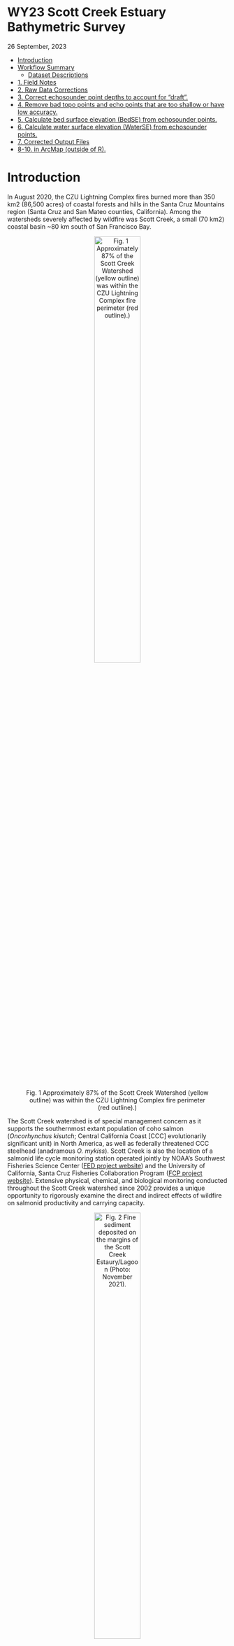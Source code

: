 WY23 Scott Creek Estuary Bathymetric Survey
================
26 September, 2023

- [Introduction](#introduction)
- [Workflow Summary](#workflow-summary)
  - [Dataset Descriptions](#dataset-descriptions)
- [1. Field Notes](#1-field-notes)
- [2. Raw Data Corrections](#2-raw-data-corrections)
- [3. Correct echosounder point depths to account for
  “draft”.](#3-correct-echosounder-point-depths-to-account-for-draft)
- [4. Remove bad topo points and echo points that are too shallow or
  have low
  accuracy.](#4-remove-bad-topo-points-and-echo-points-that-are-too-shallow-or-have-low-accuracy)
- [5. Calculate bed surface elevation (BedSE) from echosounder
  points.](#5-calculate-bed-surface-elevation-bedse-from-echosounder-points)
- [6. Calculate water surface elevation (WaterSE) from echosounder
  points.](#6-calculate-water-surface-elevation-waterse-from-echosounder-points)
- [7. Corrected Output Files](#7-corrected-output-files)
- [8-10. in ArcMap (outside of R).](#8-10-in-arcmap-outside-of-r)

<!-- README.md is generated from README.Rmd. Please edit that file -->

# Introduction

In August 2020, the CZU Lightning Complex fires burned more than 350 km2
(86,500 acres) of coastal forests and hills in the Santa Cruz Mountains
region (Santa Cruz and San Mateo counties, California). Among the
watersheds severely affected by wildfire was Scott Creek, a small (70
km2) coastal basin ~80 km south of San Francisco Bay.

<center>

<figure>
<img src="Figures/CZU_perim_SCWatershed_crop_20210426.jpg"
style="width:50.0%"
alt="Fig. 1 Approximately 87% of the Scott Creek Watershed (yellow outline) was within the CZU Lightning Complex fire perimeter (red outline).)" />
<figcaption aria-hidden="true">Fig. 1 Approximately 87% of the Scott
Creek Watershed (yellow outline) was within the CZU Lightning Complex
fire perimeter (red outline).)</figcaption>
</figure>

</center>

The Scott Creek watershed is of special management concern as it
supports the southernmost extant population of coho salmon
(*Oncorhynchus kisutch*; Central California Coast \[CCC\] evolutionarily
significant unit) in North America, as well as federally threatened CCC
steelhead (anadramous *O. mykiss*). Scott Creek is also the location of
a salmonid life cycle monitoring station operated jointly by NOAA’s
Southwest Fisheries Science Center ([FED project
website](https://www.fisheries.noaa.gov/west-coast/science-data/landscape-and-seascape-ecology-research-california-salmon))
and the University of California, Santa Cruz Fisheries Collaboration
Program ([FCP project
website](https://fisheries.ucsc.edu/research-teams/scott-creek/)).
Extensive physical, chemical, and biological monitoring conducted
throughout the Scott Creek watershed since 2002 provides a unique
opportunity to rigorously examine the direct and indirect effects of
wildfire on salmonid productivity and carrying capacity.

<center>

<figure>
<img src="Figures/Lagoon_lookingUS_20211130.jpg" style="width:50.0%"
alt="Fig. 2 Fine sediment deposited on the margins of the Scott Creek Estaury/Lagoon (Photo: November 2021)." />
<figcaption aria-hidden="true">Fig. 2 Fine sediment deposited on the
margins of the Scott Creek Estaury/Lagoon (Photo: November
2021).</figcaption>
</figure>

</center>

Water Year 2023 (WY23) had large flushing flows which moved large
amounts of sediment throughout the mainstem. We believe course sediment
reached the Scott Creek Estuary/Lagoon whereas most fine sediment
reached the area in WY2022 (right figure shows fine sediment deposition
in the estuary 30 November 2021). This repository focuses on data
collected on 22 September 2023 in the Scott Creek Estuary/Lagoon and a
separate repository is dedicated to the [WY2022
data](https://github.com/RMBond/ScottCreek-WY22_LagoonBathymetry). Our
goal was to survey the estuary using RTK GPS and create a bathymetric
surface. Ultimately we hope to track how this habitat changes over time
and answer the question “How much has the Scott Creek estuary/lagoon
filled in with fine sediment and re-scoured compared to pre-fire
conditions?”.

# Workflow Summary

The general workflow is:

1.  Collect topo and echo sounder points.

2.  Extract data from the R10s and correct raw data with OPUS output (if
    needed).

3.  Correct echosounder point depths to account for “draft”.

4.  Remove bad topo points and echo points that are too shallow or have
    low accuracy.

5.  Calculate bed surface elevation (BedSE) from echosunder points
    (Note: topo points are corrected in step 4).

6.  Calculate water surface elevation (WaterSE) from echosounder points.

7.  Make Corrected Output Files.

8.  Share with collaborators.

<br>

## Dataset Descriptions

The <span style="color:purple">*Data*</span> folder contains all of the
rtk datasets used in this repository. The raw and output datasets can be
found in their corresponding folders.

*Uncorrected* Base Station Files:

1.  The <span style="color:purple">*SC_blue_xxx.csv*</span> datafile
    contiants the *uncorrected* base station point.

2.  The <span style="color:purple">*727726251.o*</span> datafile is the
    *uncorrected* base station RINEX file that was submitted to OPUS for
    correcting.

*Uncorrected* Rover Files:

3.  The <span style="color:purple">*SC_grn_xxx.csv*</span> datafile
    consists of the *uncorrected* green rover topo points.

4.  The echosounder points were broken into two job files to reduce file
    size (this was a challenge in WY22).
    <span style="color:purple">*SC_red_xxx_withdepth.csv*</span> and
    <span style="color:purple">*SC_red_xxx_withdepth.csv*</span>
    datafiles consists of the *uncorrected* red rover topo and
    echosounder points. The depth field was extracted by L. Harrison
    using Trimble Business Center software.

<span style="color:blue">*OPUS Corrected*</span> Rover Files:

5.  The
    <span style="color:purple">*OUT.FullDataset_Corrected_xxx*</span>
    datafile is the full (all rtk points) *OPUS corrected* dataset. It
    can be used as a starting point for any analysis.

6.  The
    <span style="color:purple">*OUT.BedSurface_Corrected_2xxx*</span>
    datafile is the *OPUS corrected* bed surface input file (topo, wse,
    and echosounder point) for making TIN and raster files in ArcMap.
    Note the WaterSE column has been removed (not needed).

7.  The
    <span style="color:purple">*OUT.WaterSurface_Corrected_xxx*</span>
    datafile is the *OPUS corrected* water surface input file (wse and
    echosounder point) for making TIN and raster files in ArcMap. Note
    the BedSE column has been removed (not needed).

<br>

# 1. Field Notes

On 22 September 2023, R. Bond and A. Hay surveyed the estuary with three
RTK units (Trimble R10’s). Each unit has its own raw data file
(described above) which are used in the workflow (steps above). A
google-drive folder with a scan of the field notebook and photos can be
found
[here](https://drive.google.com/drive/u/1/folders/1JAJvtO_taK0N5950DzGwYt7C-WTqHhzp).

<img align="Right" width="300" height="400" src="Figures/20230922_BaseonCP02.jpg">

Survey Notes:

- Survey Units: Meters;

- Horizontal Datum: NAD83 10 North

- Vertical Datum: Conus GEOID12A.

- Survey extent: Scott Creek State Beach inland to Queseria Creek
  confluence. Most topo points were collected from the beach to the
  north marsh area (bad signal just upstream of the Lagoon PIT antenna
  array). Echosounder points focused on the main channel from the beach
  (downstream side of Hwy 1 bridge) to Queseria Creek confluence.

- Blue Unit - Base station.

  - Settup on ESA CP02 and ran for ~5 hours (same point as WY22).
  - Antenna height to quick release = 1.5m.
  - Job Name: Scott_blue_230922.
  - Keyed in base coordinates based on WY22 OPUS correction and 1cm
    added to elevation (Z) to account for slightly different GEOID
    models (OPUS used CONUS2018 and we used CONUS2012)
    - N = 4099614.797m
    - E = 568610.850m
    - Z = 8.382m

- Green Unit - Rover collecting topo points

  - Antenna height to quick release = 2.0m (one rod = 1.05m).
  - Job Name: Scott_grn_230922.
  - Shot to ESA CP01 for check point.
  - Started topo survey at point \#7.
  - Raw Data Corrections:
    - Delete points 793 (bad wse).

- Red Unit - Rover collecting echosounder points (Sonarmite; wet areas
  with depth).

  - Antenna height to quick release = 1.252m.
  - Job Name: Scott_red_230922.
  - Sounder depth in water (a.k.a. “Draft”) = 0.27m.
  - Code = echo.
  - Job 1: Started at point number 1000 and stoped at point 5446.
  - Job 2: Started st point number 5500 and stoped at point 7022. (Used
    same antenna height and draft as Job 1)

- Survey Codes:

  - levee - top of levee.
  - topo - combination of wet and dry topographic points.
  - rock - armouring at Hwy 1 bridge (“Jacks”)
  - wse - Water Surface Elevation at the edge of bank (transition from
    wet to dry).
  - echo - wet echosounder point (need to incorperate depth measurments
    to elevation to get BSE).

- The mouth was open during the survey (so reffering to estuary rather
  than lagoon). Mouth runs north to blufs and spills onto the reef.
  There is a mudstone ledge that is acting as an elevation control
  (despite water being able to still flow out). The wetted area and
  depth looks comparable to previous water years.

- The North marsh and South pond were wet during the survey (pre-fire
  times this was rare in the late summer).

<br>

# 2. Raw Data Corrections

When starting the base station we “used a”here” “keyed in” the point
using WU22 OPUS correction (coordinates above).

\####START WORKING ON CODE HERE \####

<br>

``` r

#Load packages
library(ggplot2)
library(dplyr)
library(lubridate)
library(patchwork)

options(digits = 10) #Global option so you can see the entire number for Northings and Eastings.


#### Goal: Correct raw data with OPUS correction.

#Read in RTK files
Green.dat <- read.csv('Data/Raw_Data/SC_grn_xxx.csv', sep = ",", header = T) # Topo points (362 obs, 5 var).
Red.dat <- read.csv('Data/Raw_Data/SC_red_xxx_withdepth.csv', sep = ",", header = T) # Echosounder points (11772 obs, 21 var).

#Make sure the data are loaded correctly
str(Green.dat)
str(Red.dat) #Looks Good.

#OPUS Correct datasets:
#Topo Points:
Green.opus <- Green.dat %>% 
  mutate(North_cor = North + 6.557,
         East_cor = East - 3.309,
         Elevation_cor = Elevation - 2.348) %>% 
  select(Point, North_cor, East_cor, Elevation_cor, Code) # 359 Obs of 5 var.
      
#Echosounder Points:
Red.opus <- Red.dat %>% 
  mutate(North_cor = North + 6.557,
         East_cor = East - 3.309,
         Elevation_cor = Elevation - 2.348) %>% # Apply OPUS correction
  select(Point, North_cor, East_cor, Elevation_cor, Depth, Code, VertPrec) #Note: Elevation and Depth are adjusted further below. # 11772 obs of 7 var.
  
  
```

<br>

# 3. Correct echosounder point depths to account for “draft”.

<img align="Right" width="300" height="300" src="Figures/Draft.jpg">

The sounding instrument is mounted slightly into the water. This little
bit of depth, known as “draft”, needs to be added to all of the depth
values to get total water depth (d in figure to the right). The draft =
0.27 meters.

``` r

#### Goal: Correct echosounder points to account for "draft".

Red.draft <- Red.opus %>% 
  mutate(Depth_cor = Depth + 0.27) %>% 
  select(-Depth) #remove raw depth column. #11772 obs of 7 var.
```

# 4. Remove bad topo points and echo points that are too shallow or have low accuracy.

Point filters:

- Topo points were removed based on fieldnotes.

- Echosounder points were removed based on a vertical precision
  threshold = 0.09ft and sounding depths less than 1.3ft (the shallowest
  depth a return could be detected by the sonarmite).

``` r

#### Goal: Correct topo and echosounder points based on field notes and echo sounder point accuracy.

#Topo points:
Green.cor <- Green.opus %>%
  mutate(BedSE = Elevation_cor) %>% #Renaming since these topos are bed surface elevation.
  select(-Elevation_cor) %>%        #Removing old named column.
  filter(Point != "BASE",
         Point != 337,
         Point != 345)  #Remove three points.

Green.cor$Code[Green.cor$Point == 7] <- "topo"
Green.cor$Code[Green.cor$Point == 108] <- "topo"
Green.cor$Code[Green.cor$Point == 109] <- "topo"
Green.cor$Code[Green.cor$Point == 163] <- "topo"
Green.cor$Code[Green.cor$Point == 164] <- "topo" #Change code form WSE to topo.

# 359 Obs of 5 var.

#Corrected topo point dataset:
# write.table(Green.cor, file = 'Data/Output_Data/OUT.Green_Corrected_20221005.csv', sep = ',', row.names = F)

#Remove echosounder points based on vertical precision threshold between 0.09 - 0.16ft and depths less than 1.3ft.
Red.cor <- Red.draft %>% 
  filter(Code == "echo",  #Remove non-echo points. #11769 obs
         VertPrec < 0.09, #Remove points based on vertical precision threshold #11067 obs
         Depth_cor > 1.3) #Remove shallow points #10977 obs

#10977 obs of 7 var.
```

# 5. Calculate bed surface elevation (BedSE) from echosounder points.

BedSE = OPUS corrected elevation + draft corrected depth.

``` r

####Goal: Combine elevations with depth to get BedSE.

Red.cor2 <- Red.cor %>%
  mutate(BedSE = Elevation_cor + Depth_cor)

#10977 obs. of 8 var.
```

# 6. Calculate water surface elevation (WaterSE) from echosounder points.

Water SE (for the echosounder points) = Elevation_cor - draft (0.650
ft).

- Echosounder points can be used as water surface elevation refrences
  (i.e., Z point used in water surface TIN).

- “wse” points (collected by the green rover) indicated the wetted
  margin on the bank (i.e., X,Y,Z can be used in bed and water surface
  TINs). The wse points are important for creating the wetted boundary
  wihtin the lagoon.

``` r

Red.cor3 <- Red.cor2 %>% 
  mutate(WaterSE = Elevation_cor - 0.65) %>% 
  select(Point, North_cor, East_cor, BedSE, WaterSE, Depth_cor, Code, VertPrec) #remove old elevation column.

#10977 obs. of 8 var.

#Corrected echosounder dataset:
# write.table(Red.cor3, file = 'Data/Output_Data/OUT.Red_Corrected_20221005.csv', sep = ',', row.names = F)
```

# 7. Corrected Output Files

``` r

####Goal: Join the RTK data together into a single dataset.

#Pull out topo WSE points and put them into the WaterSE column.
Green.cor.wse <- Green.cor %>%
  filter(Code == "wse") %>% 
  mutate(WaterSE = BedSE) # Make bed = water surface elevation since this is the wetted margin (used for water surface layer TIN below).
#79 obs of 6 var.

Green.cor.topo <- Green.cor %>%
  filter(Code != "wse") #280 of 5 var.

Green.join <- full_join(Green.cor.topo, Green.cor.wse) #rejoin topo points #359 obs of 6 var.

#### OUTPUT - Full Dataset Output ####
RTKData <- full_join(Green.join, Red.cor3) %>% 
  select(Point, North_cor, East_cor, BedSE, WaterSE, Depth_cor, Code, VertPrec) #join topo and echosounder points #11336 obs of 8 var.

#Full corrected dataset:
# write.table(RTKData, file = 'Data/Output_Data/OUT.FullDataset_Corrected_20221007.csv', sep = ',', row.names = F)

####  OUTPUT - Bed Surface TIN layer ####
BedData <- RTKData %>%
  filter(Code != "cp01",
         Code != "bridge",
         Code != "cb01b",
         Code != "hwymark",
         Code != "cpx") %>% #removing extra points that only matter to the base settup.
  select(North_cor, East_cor, BedSE, Code, Point, VertPrec) #Don't need these columns for bed TIN.
  
#11331 obs of 6 var.
  
#Bed Surface Points Only (Topo, echo, and wse = basic channel bed TIN for making ArcMap raster)
# write.table(BedData, file = 'Data/Output_Data/OUT.BedSurface_Corrected_20221007.csv', sep = ',', row.names = F)

####  OUTPUT - Water Surface TIN layer ####

WaterData <- RTKData %>%
  filter(Code == "wse"| Code == "echo") %>% #only water points.
  select(North_cor, East_cor, WaterSE, Code, Point, VertPrec) #11056 of 6 var.

#Water Surface Points Only (wse and echo = basic water surface TIN for visualizing depths in ArcMap raster)
# write.table(WaterData, file = 'Data/Output_Data/OUT.WaterSurface_Corrected_20221007.csv', sep = ',', row.names = F)
```

Some summaries:

``` r
#Goal: Summarise point types and range of depths.

RTKData.sum <- RTKData %>%
  filter(Code != "cp01",
         Code != "bridge",
         Code != "cb01b",
         Code != "hwymark",
         Code != "cpx") %>% 
  group_by(Code) %>% 
  summarise(n())

Depth.plot <- ggplot(RTKData, aes( x = Depth_cor)) +
  geom_histogram(binwidth = .5)+
  theme_classic() +
  scale_x_continuous("Depth (ft)", limits = c(1,6), 
                     breaks = c(1,2,3,4,5,6), 
                     labels = c(1,2,3,4,5,6),
                     expand = c(0,0))
# ggsave("Figures/Depth_Histogram_20221006.jpg", width = 5, height = 3, units = "in", dpi = 650, device = "jpg")
```

<center>

<figure>
<img src="Figures/Depth_Histogram_20221006.jpg" style="width:50.0%"
alt="Fig. X Histogram of echosounder depths after post-processing (Min = 1.66ft, Max =5.8ft )." />
<figcaption aria-hidden="true">Fig. X Histogram of echosounder depths
after post-processing (Min = 1.66ft, Max =5.8ft ).</figcaption>
</figure>

</center>

# 8-10. in ArcMap (outside of R).

8.  Convert BSE points into TIN layer(in ArcMap).

9.  Convert TIN to raster layer (in ArcMap).

10. TBD - Compair WY22 layer to ESA Dec 2016 layer. Raster or TIN
    differencing (in ArcMap? or R?).
